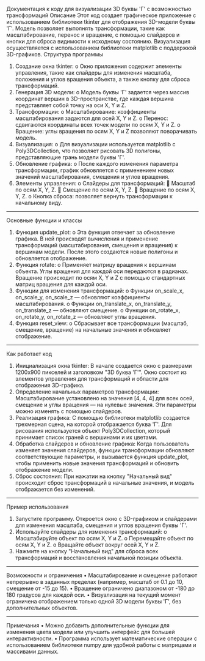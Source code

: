 Документация к коду для визуализации 3D буквы 'Г' с возможностью трансформаций
Описание
Этот код создает графическое приложение с использованием библиотеки tkinter для отображения 3D-модели буквы 'Г'. Модель позволяет выполнять трансформации, такие как масштабирование, перенос и вращение, с помощью слайдеров и кнопки для сброса видимости к исходному состоянию. Визуализация осуществляется с использованием библиотеки matplotlib с поддержкой 3D-графиков.
Структура программы
1.	Создание окна tkinter:
o	Окно приложения содержит элементы управления, такие как слайдеры для изменения масштаба, положения и углов вращения объекта, а также кнопку для сброса трансформаций.
2.	Генерация 3D модели:
o	Модель буквы 'Г' задается через массив координат вершин в 3D-пространстве, где каждая вершина представляет собой точку на оси X, Y и Z.
3.	Трансформации:
o	Масштабирование: коэффициенты масштабирования задаются для осей X, Y и Z.
o	Перенос: сдвигаются координаты всех точек модели по осям X, Y и Z.
o	Вращение: углы вращения по осям X, Y и Z позволяют поворачивать модель.
4.	Визуализация:
o	Для визуализации используется matplotlib с Poly3DCollection, что позволяет рисовать 3D полигоны, представляющие грань модели буквы 'Г'.
5.	Обновление графика:
o	После каждого изменения параметра трансформации, график обновляется с применением новых значений масштабирования, смещения и углов вращения.
6.	Элементы управления:
o	Слайдеры для трансформаций:
	Масштаб по осям X, Y, Z.
	Смещение по осям X, Y, Z.
	Вращение по осям X, Y, Z.
o	Кнопка сброса: позволяет вернуть трансформации к начальному виду.
________________________________________
Основные функции и классы
1.	Функция update_plot:
o	Эта функция отвечает за обновление графика. В ней происходят вычисления и применение трансформаций (масштабирования, смещения и вращения) к вершинам модели. После этого создаются новые полигоны и обновляется отображение.
2.	Функция rotate:
o	Применяет матрицу вращения к вершинам объекта. Углы вращения для каждой оси передаются в радианах. Вращение происходит по осям X, Y и Z с помощью стандартных матриц вращения для каждой оси.
3.	Функции для изменения трансформаций:
o	Функции on_scale_x, on_scale_y, on_scale_z — обновляют коэффициенты масштабирования.
o	Функции on_translate_x, on_translate_y, on_translate_z — обновляют смещение.
o	Функции on_rotate_x, on_rotate_y, on_rotate_z — обновляют углы вращения.
4.	Функция reset_view:
o	Сбрасывает все трансформации (масштаб, смещение, вращение) на начальные значения и обновляет отображение.
________________________________________
Как работает код
1.	Инициализация окна tkinter: В начале создается окно с размерами 1200x900 пикселей и заголовком "3D буква 'Г'". Окно состоит из элементов управления для трансформаций и области для отображения 3D-графика.
2.	Определение начальных параметров трансформации: Масштабирование установлено на значения [4, 4, 4] для всех осей, смещение и углы вращения — на нулевые значения. Эти параметры можно изменять с помощью слайдеров.
3.	Реализация графика: С помощью библиотеки matplotlib создается трехмерная сцена, на которой отображается буква 'Г'. Для рисования используется объект Poly3DCollection, который принимает список граней с вершинами и их цветами.
4.	Обработка слайдеров и обновление графика: Когда пользователь изменяет значения слайдеров, функции трансформации обновляют соответствующие параметры, и вызывается функция update_plot, чтобы применить новые значения трансформаций и обновить отображение модели.
5.	Сброс состояния: При нажатии на кнопку "Начальный вид" происходит сброс трансформаций в начальные значения, и модель отображается без изменений.
________________________________________
Пример использования
1.	Запустите программу. Откроется окно с 3D-графиком и слайдерами для изменения масштаба, смещения и углов вращения буквы 'Г'.
2.	Используйте слайдеры для изменения трансформаций:
o	Масштабируйте объект по осям X, Y и Z.
o	Перемещайте объект по осям X, Y и Z.
o	Вращайте объект вокруг осей X, Y и Z.
3.	Нажмите на кнопку "Начальный вид" для сброса всех трансформаций и восстановления начальной позиции объекта.
________________________________________


Возможности и ограничения
•	Масштабирование и смещение работают непрерывно в заданных пределах (например, масштаб от 0.1 до 10, смещение от -15 до 15).
•	Вращение ограничено диапазоном от -180 до 180 градусов для каждой оси.
•	Визуализация на текущий момент ограничена отображением только одной 3D модели буквы 'Г', без дополнительных объектов.
________________________________________
Примечания
•	Можно добавить дополнительные функции для изменения цвета модели или улучшить интерфейс для большей интерактивности.
•	Программа использует математические операции с использованием библиотеки numpy для удобной работы с матрицами и массивами данных.
